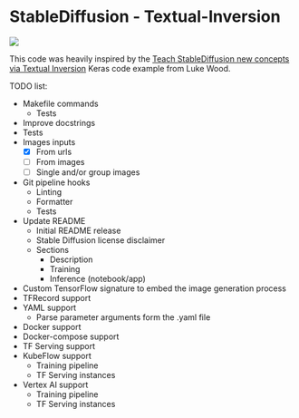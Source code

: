 # StableDiffusion - Textual-Inversion

![](https://i.imgur.com/KqEeBsM.jpg)

This code was heavily inspired by the [Teach StableDiffusion new concepts via Textual Inversion](https://keras.io/examples/generative/fine_tune_via_textual_inversion/) Keras code example from Luke Wood.

TODO list:

- Makefile commands
  - Tests
- Improve docstrings
- Tests
- Images inputs
  - [x] From urls
  - [ ] From images
  - [ ] Single and/or group images
- Git pipeline hooks
  - Linting
  - Formatter
  - Tests
- Update README
  - Initial README release
  - Stable Diffusion license disclaimer
  - Sections
    - Description
    - Training
    - Inference (notebook/app)
- Custom TensorFlow signature to embed the image generation process
- TFRecord support
- YAML support
  - Parse parameter arguments form the .yaml file
- Docker support
- Docker-compose support
- TF Serving support
- KubeFlow support
  - Training pipeline
  - TF Serving instances
- Vertex AI support
  - Training pipeline
  - TF Serving instances